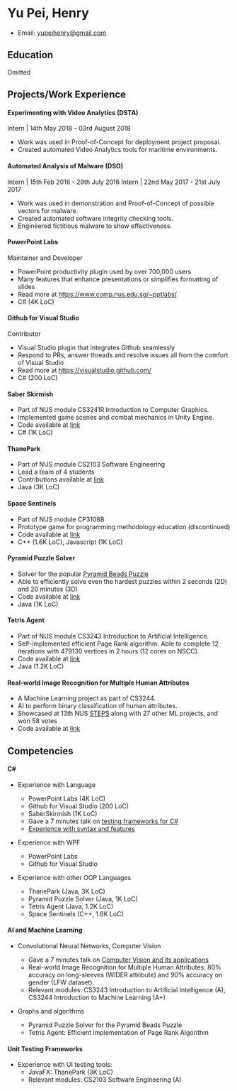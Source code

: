 # Yu Pei, Henry

- Email: yupeihenry@gmail.com

## Education
Omitted

## Projects/Work Experience

#### Experimenting with Video Analytics (DSTA)
Intern | 14th May 2018 – 03rd August 2018
- Work was used in Proof-of-Concept for deployment project proposal.
- Created automated Video Analytics tools for maritime environments.

#### Automated Analysis of Malware (DSO)
Intern | 15th Feb 2016 - 29th July 2016
Intern | 22nd May 2017 - 21st July 2017
- Work was used in demonstration and Proof-of-Concept of possible vectors for malware.
- Created automated software integrity checking tools.
- Engineered fictitious malware to show effectiveness.

#### PowerPoint Labs
Maintainer and Developer
- PowerPoint productivity plugin used by over 700,000 users
- Many features that enhance presentations or simplifies formatting of slides
- Read more at https://www.comp.nus.edu.sg/~pptlabs/
- C# (4K LoC)

#### Github for Visual Studio
Contributor
- Visual Studio plugin that integrates Github seamlessly
- Respond to PRs, answer threads and resolve issues all from the comfort of Visual Studio
- Read more at https://visualstudio.github.com/
- C# (200 LoC)

#### Saber Skirmish
- Part of NUS module CS3241R Introduction to Computer Graphics.
- Implemented game scenes and combat mechanics in Unity Engine.
- Code available at [link](https://github.com/yuhongherald/SaberSkirmish)
- C# (1K LoC)

#### ThanePark
- Part of NUS module CS2103 Software Engineering
- Lead a team of 4 students
- Contributions available at [link](https://cs2103-ay1819s1-w14-2.github.io/main/team/yupeihenry.html)
- Java (3K LoC)

#### Space Sentinels
- Part of NUS module CP3108B
- Prototype game for programming methodology education (discontinued)
- Code available at [link](https://github.com/YuPeiHenry/SpaceSentinels)
- C++ (1.6K LoC), Javascript (1K LoC)

#### Pyramid Puzzle Solver
- Solver for the popular [Pyramid Beads Puzzle](https://www.google.com/search?q=pyramid+beads+puzzle)
- Able to efficiently solve even the hardest puzzles within 2 seconds (2D) and 20 minutes (3D)
- Code available at [link](https://github.com/YuPeiHenry/Pyramid-Puzzle-Solver)
- Java (1K LoC)

#### Tetris Agent
- Part of NUS module CS3243 Introduction to Artificial Intelligence.
- Self-implemented efficient Page Rank algorithm. Able to complete 12 iterations with 479130 vertices in 2 hours (12 cores on NSCC).
- Code available at [link](https://github.com/YuPeiHenry/tetris-localsearch)
- Java (1.2K LoC)

#### Real-world Image Recognition for Multiple Human Attributes
- A Machine Learning project as part of CS3244.
- AI to perform binary classification of human attributes.
- Showcased at 13th NUS [STEPS](http://isteps.comp.nus.edu.sg/event/13th-steps/module/CS3244/project/2) along with 27 other ML projects, and won 58 votes
- Code available at [link](https://github.com/YuPeiHenry/MultiAttrCNN)

## Competencies

#### C#

- Experience with Language
	- PowerPoint Labs (4K LoC)
	- Github for Visual Studio (200 LoC)
	- SaberSkirmish (1K LoC)
	- Gave a 7 minutes talk on [testing frameworks for C#](https://github.com/nus-cs3281/2019/issues/22)
	- [Experience with syntax and features](https://se-education.org/learningresources/contents/csharp/IntroductionToCSharp.html)

- Experience with WPF
	- PowerPoint Labs
	- Github for Visual Studio
	
- Experience with other OOP Languages
	- ThanePark (Java, 3K LoC)
	- Pyramid Puzzle Solver (Java, 1K LoC)
	- Tetris Agent (Java, 1.2K LoC)
	- Space Sentinels (C++, 1.6K LoC)

#### AI and Machine Learning

- Convolutional Neural Networks, Computer Vision
	- Gave a 7 minutes talk on [Computer Vision and its applications](https://github.com/nus-cs3281/2019/issues/62)
	- Real-world Image Recognition for Multiple Human Attributes: 80% accuracy on long-sleeves (WIDER attribute) and 90% accuracy on gender (LFW dataset).
	- Relevant modules: CS3243 Introduction to Artificial Intelligence (A), CS3244 Introduction to Machine Learning (A+)

- Graphs and algorithms
	- Pyramid Puzzle Solver for the Pyramid Beads Puzzle
	- Tetris Agent: Efficient implementation of Page Rank Algorithm


#### Unit Testing Frameworks

- Experience with UI testing tools:
	- JavaFX: ThanePark (3K LoC)
	- Relevant modules: CS2103 Software Engineering (A)
